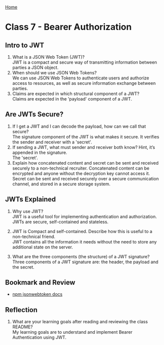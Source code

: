 [Home](/README.md)

# Class 7 - Bearer Authorization

## Intro to JWT

1. What is a JSON Web Token (JWT)?  
JWT is a compact and secure way of transmitting information between parties a JSON object.
1. When should we use JSON Web Tokens?  
We can use JSON Web Tokens to authenticate users and authorize access to resources, as well as secure information exchange between parties.
1. Claims are expected in which structural component of a JWT?  
Claims are expected in the 'payload' component of a JWT.

## Are JWTs Secure?

1. If I get a JWT and I can decode the payload, how can we call that secure?  
The signature component of the JWT is what makes it secure. It verifies the sender and receiver with a 'secret'.
1. If sending a JWT, what must sender and receiver both know? Hint, it’s appended in the signature.  
The 'secret'.
1. Explain how concatenated content and secret can be sent and received securely to a non-technical recruiter.
Concatenated content can be encrypted and anyone without the decryption key cannot access it. Secret can be sent and received securely over a secure communication channel, and stored in a secure storage system.

## JWTs Explained

1. Why use JWT?  
JWT is a useful tool for implementing authentication and authorization. JWTs are secure, self-contained and stateless.

1. JWT is Compact and self-contained. Describe how this is useful to a non-technical friend.  
JWT contains all the information it needs without the need to store any additional state on the server.

1. What are the three components (the structure) of a JWT signature?  
Three components of a JWT signature are: the header, the payload and the secret.

## Bookmark and Review

- [npm jsonwebtoken docs](https://www.npmjs.com/package/jsonwebtoken)

## Reflection

1. What are your learning goals after reading and reviewing the class README?  
My learning goals are to understand and implement Bearer Authentication using JWT.